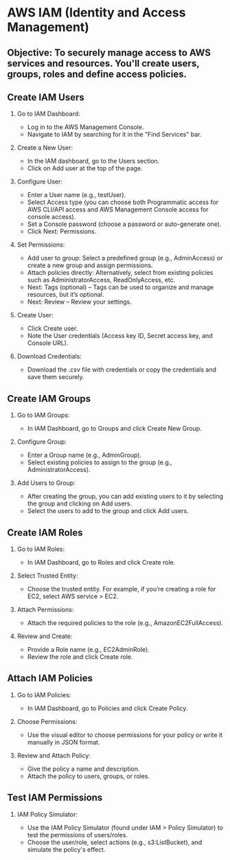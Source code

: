 # AWS IAM (Identity and Access Management)
## Objective: To securely manage access to AWS services and resources. You'll create users, groups, roles and define access policies.

## Create IAM Users
1. Go to IAM Dashboard:

      - Log in to the AWS Management Console.
      - Navigate to IAM by searching for it in the "Find Services" bar.

2. Create a New User:

    - In the IAM dashboard, go to the Users section.
    - Click on Add user at the top of the page.

3. Configure User:

    - Enter a User name (e.g., testUser).
    - Select Access type (you can choose both Programmatic access for AWS CLI/API access and AWS Management Console access for console access).
    - Set a Console password (choose a password or auto-generate one).
    - Click Next: Permissions.

4. Set Permissions:

    - Add user to group: Select a predefined group (e.g., AdminAccess) or create a new group and assign permissions.
    - Attach policies directly: Alternatively, select from existing policies such as AdministratorAccess, ReadOnlyAccess, etc.
    - Next: Tags (optional) – Tags can be used to organize and manage resources, but it’s optional.
    - Next: Review – Review your settings.

5. Create User:

    - Click Create user.
    - Note the User credentials (Access key ID, Secret access key, and Console URL).

6. Download Credentials:

    - Download the .csv file with credentials or copy the credentials and save them securely.

## Create IAM Groups
1. Go to IAM Groups:

    - In IAM Dashboard, go to Groups and click Create New Group.

2. Configure Group:

    - Enter a Group name (e.g., AdminGroup).
    - Select existing policies to assign to the group (e.g., AdministratorAccess).

3. Add Users to Group:

    - After creating the group, you can add existing users to it by selecting the group and clicking on Add users.
    - Select the users to add to the group and click Add users.

## Create IAM Roles
1. Go to IAM Roles:

    - In IAM Dashboard, go to Roles and click Create role.

2. Select Trusted Entity:

    - Choose the trusted entity. For example, if you’re creating a role for EC2, select AWS service > EC2.

3. Attach Permissions:

    - Attach the required policies to the role (e.g., AmazonEC2FullAccess).

4. Review and Create:

    - Provide a Role name (e.g., EC2AdminRole).
    - Review the role and click Create role.

## Attach IAM Policies
1. Go to IAM Policies:

    - In IAM Dashboard, go to Policies and click Create Policy.

2. Choose Permissions:

    - Use the visual editor to choose permissions for your policy or write it manually in JSON format.

3. Review and Attach Policy:

    - Give the policy a name and description.
    - Attach the policy to users, groups, or roles.

## Test IAM Permissions
1. IAM Policy Simulator:

    - Use the IAM Policy Simulator (found under IAM > Policy Simulator) to test the permissions of users/roles.
    - Choose the user/role, select actions (e.g., s3:ListBucket), and simulate the policy's effect.
